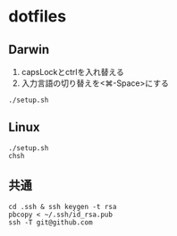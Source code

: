 # dotfiles
## Darwin
1. capsLockとctrlを入れ替える
2. 入力言語の切り替えを<⌘-Space>にする

```
./setup.sh
```

## Linux

```
./setup.sh
chsh
```

## 共通

```
cd .ssh & ssh keygen -t rsa
pbcopy < ~/.ssh/id_rsa.pub
ssh -T git@github.com
```
